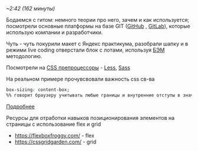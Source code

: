 *~2:42 (162 минуты)*

Бодаемся с гитом: немного теории про него, зачем и как используется; посмотрели основные платформы на базе GIT ([GitHub](https://github.com/) , [GitLab](https://about.gitlab.com/)), которые использую компании и разработчики. 

Чуть - чуть покурили макет с Яндекс практикума, разобрали шапку и в режими live coding отверстали блок с лотами, используя [БЭМ](https://ru.bem.info/methodology/) методологию. 

Посмотрели на [CSS препроцессоры](https://developer.mozilla.org/ru/docs/Glossary/CSS_preprocessor) - [Less](https://lesscss.org/), [Sass](https://sass-lang.com/)

На реальном примере прочувсвовали важность css св-ва
```css
box-sizing: content-box; 
%% говорит браузеру учитывать любые границы и внутренние отступы в значениях, которые вы указываете в ширине и высоте элемента %%
```
[Подробнее](https://developer.mozilla.org/ru/docs/Web/CSS/box-sizing)

Ресурсы для отработки навыков позиционирования элементов на страницы с использование flex и grid
- https://flexboxfroggy.com/ - flex
- https://cssgridgarden.com/ - grid